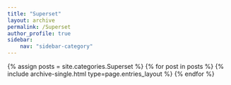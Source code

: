 ```yaml
---
title: "Superset"
layout: archive
permalink: /Superset
author_profile: true
sidebar:
    nav: "sidebar-category"
---
```



{% assign posts = site.categories.Superset %}
{% for post in posts %} {% include archive-single.html type=page.entries_layout %} {% endfor %}

